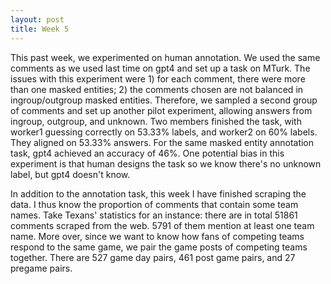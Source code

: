 ```yaml
---
layout: post
title: Week 5
---
```


This past week, we experimented on human annotation. We used the same comments as we used last time on gpt4 and set up a task on MTurk. The issues with this experiment were 1) for each comment, there were more than one masked entities; 2) the comments chosen are not balanced in ingroup/outgroup masked entities. Therefore, we sampled a second group of comments and set up another pilot experiment, allowing answers from ingroup, outgroup, and unknown. Two members finished the task, with worker1 guessing correctly on 53.33% labels, and worker2 on 60% labels. They aligned on 53.33% answers. For the same masked entity annotation task, gpt4 achieved an accuracy of 46%. One potential bias in this experiment is that human designs the task so we know there's no unknown label, but gpt4 doesn't know.

In addition to the annotation task, this week I have finished scraping the data. I thus know the proportion of comments that contain some team names. Take Texans' statistics for an instance: there are in total 51861 comments scraped from the web. 5791 of them mention at least one team name. More over, since we want to know how fans of competing teams respond to the same game, we pair the game posts of competing teams together. There are 527 game day pairs, 461 post game pairs, and 27 pregame pairs.

